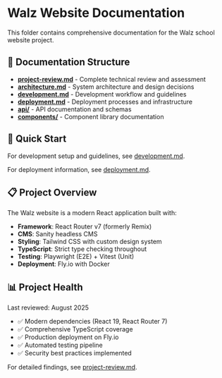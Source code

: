 # Walz Website Documentation

This folder contains comprehensive documentation for the Walz school website project.

## 📁 Documentation Structure

- **[project-review.md](./project-review.md)** - Complete technical review and assessment
- **[architecture.md](./architecture.md)** - System architecture and design decisions
- **[development.md](./development.md)** - Development workflow and guidelines
- **[deployment.md](./deployment.md)** - Deployment processes and infrastructure
- **[api/](./api/)** - API documentation and schemas
- **[components/](./components/)** - Component library documentation

## 🚀 Quick Start

For development setup and guidelines, see [development.md](./development.md).

For deployment information, see [deployment.md](./deployment.md).

## 📋 Project Overview

The Walz website is a modern React application built with:

- **Framework**: React Router v7 (formerly Remix)
- **CMS**: Sanity headless CMS
- **Styling**: Tailwind CSS with custom design system
- **TypeScript**: Strict type checking throughout
- **Testing**: Playwright (E2E) + Vitest (Unit)
- **Deployment**: Fly.io with Docker

## 📊 Project Health

Last reviewed: August 2025

- ✅ Modern dependencies (React 19, React Router 7)
- ✅ Comprehensive TypeScript coverage
- ✅ Production deployment on Fly.io
- ✅ Automated testing pipeline
- ✅ Security best practices implemented

For detailed findings, see [project-review.md](./project-review.md).
